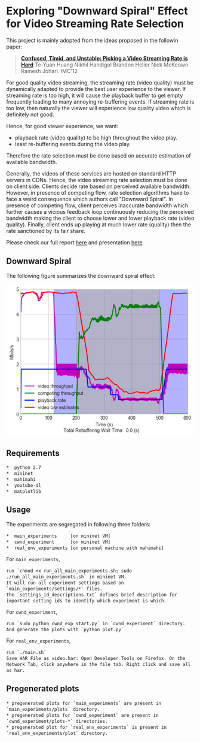 # Exploring "Downward Spiral" Effect for Video Streaming Rate Selection

This project is mainly adopted from the ideas proposed in the followin paper:

> **[Confused, Timid, and Unstable: Picking a Video Streaming Rate is Hard](http://yuba.stanford.edu/~nickm/papers/Confused_Timid_and_Unstable_Picking_a_Video_Streaming_Rate_is_Hard.pdf)** Te-Yuan Huang Nikhil Handigol Brandon Heller Nick McKeown Ramesh Johari. IMC'12


For good quality video streaming, the streaming rate (video quality) must be dynamically adapted to provide the best user experience to the viewer. If streaming rate is too high, it will cause the playback buffer to get empty frequently leading to many annoying re-buffering events. If streaming rate is too low, then naturally the viewer will experience low quality video which is definitely not good. 
    
Hence, for good viewer experience, we want:

* playback rate (video quality) to be high throughout the video play.
* least re-buffering events during the video play. 
    
Therefore the rate selection must be done based on accurate estimation of available bandwidth.

Generally, the videos of these services are hosted on standard HTTP servers in CDNs. Hence, the video streaming rate selection must be done on client side. Clients decide rate based on perceived available bandwidth. However, in presence of competing flow, rate selection algorithms have to face a weird consequence which authors call "Downward Spiral". In presence of competing flow, client perceives inaccurate bandwidth which further causes a vicious feedback loop continuously reducing the perceived bandwidth making the client to choose lower and lower playback rate (video quality). Finally, client ends up playing at much lower rate (quality) then the rate sanctioned by its fair share.

Please check our full report [here](https://github.com/HarshTrivedi/FCN-VideoStreamingProject/blob/master/report.pdf) and presentation [here](https://github.com/HarshTrivedi/FCN-VideoStreamingProject/blob/master/slides.pdf)

## Downward Spiral

The following figure summarizes the downward spiral effect:

![Downward Spiral](https://github.com/HarshTrivedi/FCN-VideoStreamingProject/raw/master/main_experiments/plots/plots-A/main_experiment.png)

## Requirements

	*  python 2.7
	*  mininet 
	*  mahimahi
	*  youtube-dl
	*  matplotlib

## Usage

The experiments are segregated in following three folders:

	*  main_experiments     [on mininet VM]
	*  cwnd_experiment      [on mininet VM]
	*  real_env_experiments [on personal machine with mahimahi]

For `main_experiments`, 

	run `chmod +x run_all_main_experiments.sh; sudo ./run_all_main_experiments.sh` in mininet VM.
	It will run all experiment settings based on `main_experiments/settings/*` files.
	The `settings_id_descriptions.txt` defines brief description for important setting ids to identify which experiment is which.

For `cwnd_experiment`, 

	run `sudo python cwnd_exp_start.py` in `cwnd_experiment` directory.
	And generate the plots with `python plot.py`

For `real_env_experiments`, 

	run `./main.sh`
	Save HAR File as video.har: Open Developer Tools on Firefox. On the Network Tab, click anywhere in the file tab. Right click and save all as har.

## Pregenerated plots

	* pregenerated plots for `main_experiments` are present in `main_experiments/plots` directory.
	* pregenerated plots for `cwnd_experiment` are present in `cwnd_experiment/plots-*` directories.
	* pregenerated plot for `real_env_experiments` is present in `real_env_experiments/plot` directory.


